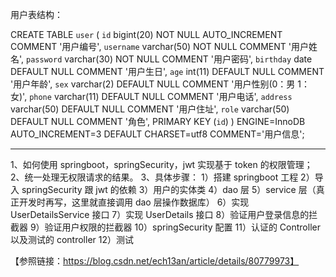 
用户表结构：

CREATE TABLE `user` (
  `id` bigint(20) NOT NULL AUTO_INCREMENT COMMENT '用户编号',
  `username` varchar(50) NOT NULL COMMENT '用户姓名',
  `password` varchar(30) NOT NULL COMMENT '用户密码',
  `birthday` date DEFAULT NULL COMMENT '用户生日',
  `age` int(11) DEFAULT NULL COMMENT '用户年龄',
  `sex` varchar(2) DEFAULT NULL COMMENT '用户性别(0：男 1：女)',
  `phone` varchar(11) DEFAULT NULL COMMENT '用户电话',
  `address` varchar(50) DEFAULT NULL COMMENT '用户住址',
  `role` varchar(50) DEFAULT NULL COMMENT '角色',
  PRIMARY KEY (`id`)
) ENGINE=InnoDB AUTO_INCREMENT=3 DEFAULT CHARSET=utf8 COMMENT='用户信息';

**************************************************************************
1、如何使用 springboot，springSecurity，jwt 实现基于 token 的权限管理；
2、统一处理无权限请求的结果。
3、具体步骤：
    1）搭建 springboot 工程
    2）导入 springSecurity 跟 jwt 的依赖
    3）用户的实体类
    4）dao 层
    5）service 层（真正开发时再写，这里就直接调用 dao 层操作数据库）
    6）实现 UserDetailsService 接口
    7）实现 UserDetails 接口
    8）验证用户登录信息的拦截器
    9）验证用户权限的拦截器
    10）springSecurity 配置
    11）认证的 Controller 以及测试的 controller
    12）测试

【参照链接：https://blog.csdn.net/ech13an/article/details/80779973】